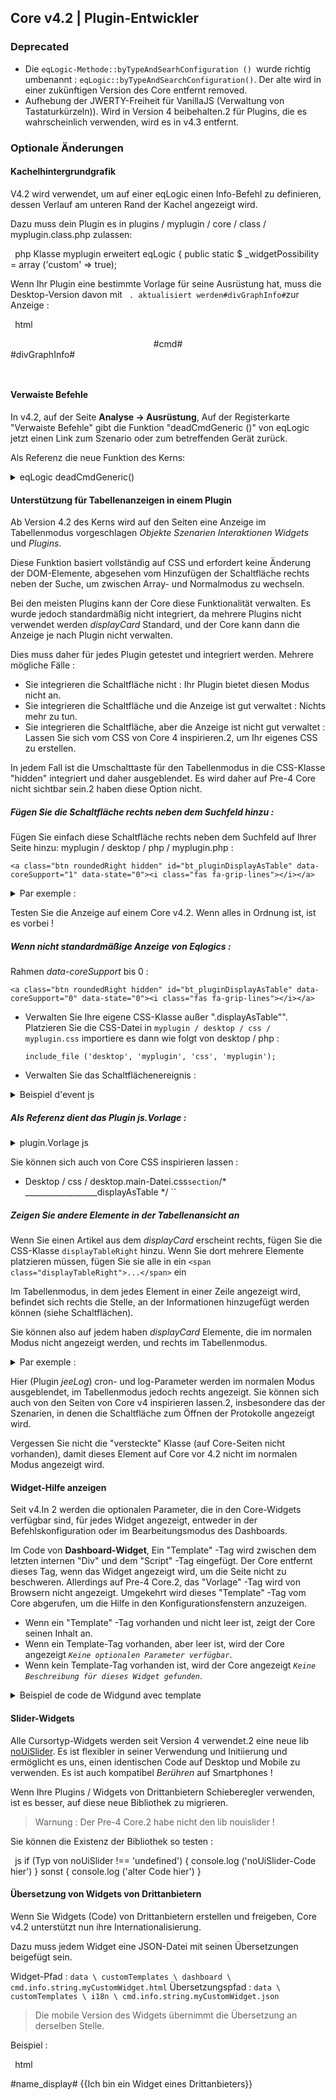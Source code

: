 ## Core v4.2 | Plugin-Entwickler

### Deprecated

- Die `eqLogic-Methode::byTypeAndSearhConfiguration () `wurde richtig umbenannt : `eqLogic::byTypeAndSearchConfiguration()`. Der alte wird in einer zukünftigen Version des Core entfernt removed.
- Aufhebung der JWERTY-Freiheit für VanillaJS (Verwaltung von Tastaturkürzeln)). Wird in Version 4 beibehalten.2 für Plugins, die es wahrscheinlich verwenden, wird es in v4.3 entfernt.

### Optionale Änderungen

#### Kachelhintergrundgrafik

V4.2 wird verwendet, um auf einer eqLogic einen Info-Befehl zu definieren, dessen Verlauf am unteren Rand der Kachel angezeigt wird.

Dazu muss dein Plugin es in plugins / myplugin / core / class / myplugin.class.php zulassen:

`` ``php
Klasse myplugin erweitert eqLogic {
    public static $ _widgetPossibility = array ('custom' => true);
`` ``

Wenn Ihr Plugin eine bestimmte Vorlage für seine Ausrüstung hat, muss die Desktop-Version davon mit ` . aktualisiert werden#divGraphInfo#`zur Anzeige :

`` ``html
<div class="eqLogic eqLogic-widgund allowResize allowReorderCmd #custom_layout# #eqLogic_class# #class#" data-eqType="#eqType#" data-eqLogic_id="#id#" data-eqLogic_uid="#uid#" data-version="#version#" data-translate-category="#translate_category#" data-category="#category#" data-tags="#tags#" style="width: #width#;;height: #height#;;#style#">
  <div class="#isVerticalAlign#">
    <center>
      #cmd#
    </center>
  </div>
  #divGraphInfo#
  <script>

  </script>
</div>

`` ``


#### Verwaiste Befehle

In v4.2, auf der Seite **Analyse → Ausrüstung**, Auf der Registerkarte "Verwaiste Befehle" gibt die Funktion "deadCmdGeneric ()" von eqLogic jetzt einen Link zum Szenario oder zum betreffenden Gerät zurück.

Als Referenz die neue Funktion des Kerns:

<details>

  <summary markdown="span">eqLogic deadCmdGeneric()</summary>

  ~~~ php
  öffentliche statische Funktion deadCmdGeneric ($ _ plugin_id) {
    $return = array();;
    foreach (eqLogic::byType ($ _ plugin_id) als $ eqLogic) {
      $eqLogic_json = json_encode(utils::o2a($eqLogic));;
      preg_match_all ("/#([0-9]*)#/ ", $ eqLogic_json, $ match);
      foreach ($ entspricht [1] als $ cmd_id) {
        if (is_numeric ($ cmd_id)) {
          Eibe (!cmd::byId (str_replace ('#', '', $ cmd_id))) {
            $return[] = array(
              '<html>Detail '=>'?v = d & m = '. $ eqLogic-> getEqType_name ().' & p = '. $ eqLogic-> getEqType_name ().' & id = '. $ eqLogic-> getId ().' "> '. $ eqLogic-> getHumanName (). ' </a>',
              'help '=> __ (' Action ', __FILE__),
              'who' => '#' . $cmd_id . '#'
            );;
          }
        }
      }
    }
    return $ return;
  }
  ~~~

  Sie können daher die gleiche Art der Rückgabe in Ihre Plugins integrieren, die Funktion `deadCmd ()`.

</details>

#### Unterstützung für Tabellenanzeigen in einem Plugin

Ab Version 4.2 des Kerns wird auf den Seiten eine Anzeige im Tabellenmodus vorgeschlagen *Objekte* *Szenarien* *Interaktionen* *Widgets* und *Plugins*.

Diese Funktion basiert vollständig auf CSS und erfordert keine Änderung der DOM-Elemente, abgesehen vom Hinzufügen der Schaltfläche rechts neben der Suche, um zwischen Array- und Normalmodus zu wechseln.

Bei den meisten Plugins kann der Core diese Funktionalität verwalten. Es wurde jedoch standardmäßig nicht integriert, da mehrere Plugins nicht verwendet werden *displayCard* Standard, und der Core kann dann die Anzeige je nach Plugin nicht verwalten.

Dies muss daher für jedes Plugin getestet und integriert werden. Mehrere mögliche Fälle :

  - Sie integrieren die Schaltfläche nicht : Ihr Plugin bietet diesen Modus nicht an.
  - Sie integrieren die Schaltfläche und die Anzeige ist gut verwaltet : Nichts mehr zu tun.
  - Sie integrieren die Schaltfläche, aber die Anzeige ist nicht gut verwaltet : Lassen Sie sich vom CSS von Core 4 inspirieren.2, um Ihr eigenes CSS zu erstellen.

In jedem Fall ist die Umschalttaste für den Tabellenmodus in die CSS-Klasse "hidden" integriert und daher ausgeblendet. Es wird daher auf Pre-4 Core nicht sichtbar sein.2 haben diese Option nicht.


##### Fügen Sie die Schaltfläche rechts neben dem Suchfeld hinzu :

Fügen Sie einfach diese Schaltfläche rechts neben dem Suchfeld auf Ihrer Seite hinzu: myplugin / desktop / php / myplugin.php :

``<a class="btn roundedRight hidden" id="bt_pluginDisplayAsTable" data-coreSupport="1" data-state="0"><i class="fas fa-grip-lines"></i></a> ``

<details>

  <summary markdown="span">Par exemple :</summary>

  ~~~ html
  {% raw %}
  <legend><i class="fa fa-table"></i> {{Mes Equipemnts}}</legend>
  <div class="input-group" style="margin-bottom:5px;;">
    <input class="form-control roundedLeft" placeholder="{{Rechercher}}" id="in_searchEqlogic"/>
    <div class="input-group-btn">
      <a id="bt_resetObjectSearch" class="btn" style="width:30px"><i class="fas fa-times"></i>
      </a><a class="btn roundedRight hidden" id="bt_pluginDisplayAsTable" data-coreSupport="1" data-state="0"><i class="fas fa-grip-lines"></i></a>
    </div>
  </div>
  {% endraw %}
  ~~~

</details>

Testen Sie die Anzeige auf einem Core v4.2. Wenn alles in Ordnung ist, ist es vorbei !

##### Wenn nicht standardmäßige Anzeige von Eqlogics :

Rahmen *data-coreSupport* bis 0 :

``<a class="btn roundedRight hidden" id="bt_pluginDisplayAsTable" data-coreSupport="0" data-state="0"><i class="fas fa-grip-lines"></i></a> ``

- Verwalten Sie Ihre eigene CSS-Klasse außer ".displayAsTable"". Platzieren Sie die CSS-Datei in `myplugin / desktop / css / myplugin.css` importiere es dann wie folgt von desktop / php :

  `include_file ('desktop', 'myplugin', 'css', 'myplugin');`

- Verwalten Sie das Schaltflächenereignis :

<details>

  <summary markdown="span">Beispiel d'event js</summary>

  ~~~ js
  {% raw %}
  $('#bt_pluginDisplayAsTable').off('click').on('click', function () {
    $('#bt_pluginDisplayAsTable[data-coreSupport="1"]').off('click').on('click', function () {
      if ($ (this).data ('state') == "0") {
        $(this).data('state', '1').addClass('active')
        setCookie ('jeedom_displayAsTable', 'true', 2)
        $('.eqLogicDisplayCard').addClass('displayAsTable')
        $('.eqLogicDisplayCard .hiddenAsCard').removeClass('hidden')
        $('.eqLogicThumbnailContainer').first().addClass('containerAsTable')
      } sonst {
        $(this).data('state', '0').removeClass('active')
        setCookie ('jeedom_displayAsTable', 'false', 2)
        $('.eqLogicDisplayCard').removeClass('displayAsTable')
        $('.eqLogicDisplayCard .hiddenAsCard').addClass('hidden')
        $('.eqLogicThumbnailContainer').first().removeClass('containerAsTable')
      }
    })
  })
  {% endraw %}
  ~~~

</details>

##### Als Referenz dient das Plugin js.Vorlage :

<details>

  <summary markdown="span">plugin.Vorlage js</summary>

  ~~~ js
  {% raw %}
  // displayAsTable, wenn das Plugin dies unterstützt:
  if ($ ('# bt_pluginDisplayAsTable').length) {
    $('#bt_pluginDisplayAsTable').removeClass('hidden') //Not shown on previous core versions
    if (getCookie ('jeedom_displayAsTable') == 'true' || jeedom.theme.theme_displayAsTable == 1) {
      $('#bt_pluginDisplayAsTable').data('state', '1').addClass('active')
      if ($ ('# bt_pluginDisplayAsTable [data-coreSupport = "1"]').length) {
        $('.eqLogicDisplayCard').addClass('displayAsTable')
        $('.eqLogicDisplayCard .hiddenAsCard').removeClass('hidden')
        $('.eqLogicThumbnailContainer').first().addClass('containerAsTable')
      }
    }
    // Kernereignis:
    $('#bt_pluginDisplayAsTable[data-coreSupport="1"]').off('click').on('click', function () {
      if ($ (this).data ('state') == "0") {
        $(this).data('state', '1').addClass('active')
        setCookie ('jeedom_displayAsTable', 'true', 2)
        $('.eqLogicDisplayCard').addClass('displayAsTable')
        $('.eqLogicDisplayCard .hiddenAsCard').removeClass('hidden')
        $('.eqLogicThumbnailContainer').first().addClass('containerAsTable')
      } sonst {
        $(this).data('state', '0').removeClass('active')
        setCookie ('jeedom_displayAsTable', 'false', 2)
        $('.eqLogicDisplayCard').removeClass('displayAsTable')
        $('.eqLogicDisplayCard .hiddenAsCard').addClass('hidden')
        $('.eqLogicThumbnailContainer').first().removeClass('containerAsTable')
      }
    })
  }
  {% endraw %}
  ~~~

</details>

Sie können sich auch von Core CSS inspirieren lassen :

- Desktop / css / desktop.main-Datei.css` section `/* __________________displayAsTable */ ``

##### Zeigen Sie andere Elemente in der Tabellenansicht an

Wenn Sie einen Artikel aus dem *displayCard* erscheint rechts, fügen Sie die CSS-Klasse `displayTableRight` hinzu. Wenn Sie dort mehrere Elemente platzieren müssen, fügen Sie sie alle in ein ` <span class="displayTableRight">...</span> ` ein

Im Tabellenmodus, in dem jedes Element in einer Zeile angezeigt wird, befindet sich rechts die Stelle, an der Informationen hinzugefügt werden können (siehe Schaltflächen).

Sie können also auf jedem haben *displayCard* Elemente, die im normalen Modus nicht angezeigt werden, und rechts im Tabellenmodus.

<details>

  <summary markdown="span">Par exemple :</summary>

  ~~~ php
  {% raw %}
  <div class="eqLogicThumbnailContainer">
    <?php
      foreach ($ eqLogics als $ eqLogic) {
        $div = '';;
        $opacity = ($eqLogic->getIsEnable()) ? '' : 'disableCard';;
        $div .= '<div class="eqLogicDisplayCard cursor '.$opacity.'" data-eqLogic_id="' . $eqLogic->getId() . '">';;
        $div .= '<img src="' . $plugin->getPathImgIcon() . '"/>';;
        $div .= '<br>';;
        $div .= '<span class="name">' . $eqLogic->getHumanName(true, true) . '</span>';;
        $div .= '<span class="hidden hiddenAsCard displayTableRight">'.$eqLogic->getConfiguration('autorefresh').' | '.$eqLogic->getConfiguration('loglasttime').'h</span>';;
        $div .= '</div>';;
        echo $ div;
      }
    ?>
  </div>
  {% endraw %}
  ~~~

</details>

Hier (Plugin *jeeLog*) cron- und log-Parameter werden im normalen Modus ausgeblendet, im Tabellenmodus jedoch rechts angezeigt. Sie können sich auch von den Seiten von Core v4 inspirieren lassen.2, insbesondere das der Szenarien, in denen die Schaltfläche zum Öffnen der Protokolle angezeigt wird.

Vergessen Sie nicht die "versteckte" Klasse (auf Core-Seiten nicht vorhanden), damit dieses Element auf Core vor 4.2 nicht im normalen Modus angezeigt wird.


#### Widget-Hilfe anzeigen

Seit v4.In 2 werden die optionalen Parameter, die in den Core-Widgets verfügbar sind, für jedes Widget angezeigt, entweder in der Befehlskonfiguration oder im Bearbeitungsmodus des Dashboards.

Im Code von **Dashboard-Widget**, Ein "Template" -Tag wird zwischen dem letzten internen "Div" und dem "Script" -Tag eingefügt. Der Core entfernt dieses Tag, wenn das Widget angezeigt wird, um die Seite nicht zu beschweren. Allerdings auf Pre-4 Core.2, das "Vorlage" -Tag wird von Browsern nicht angezeigt. Umgekehrt wird dieses "Template" -Tag vom Core abgerufen, um die Hilfe in den Konfigurationsfenstern anzuzeigen.

- Wenn ein "Template" -Tag vorhanden und nicht leer ist, zeigt der Core seinen Inhalt an.
- Wenn ein Template-Tag vorhanden, aber leer ist, wird der Core angezeigt *`Keine optionalen Parameter verfügbar`*.
- Wenn kein Template-Tag vorhanden ist, wird der Core angezeigt *`Keine Beschreibung für dieses Widget gefunden`*.

<details>

  <summary markdown="span">Beispiel de code de Widgund avec template</summary>

  ~~~ html
  <div class="cmd cmd-widget" ...>
    <div class="title #hide_name#">
      <div class="cmdName">#name_display#</div>
    </div>
    <div>
      ...
    </div>
    <template>
      <div>color : rgb(20,20,20) ({{couleur d'arrière plan}})</div>
      <div>color_switch : rgb(230,230,230) ({{couleur de la pastille}})</div>
    </template>
    <script>
    </script>
  </div>
  ~~~

</details>

#### Slider-Widgets

Alle Cursortyp-Widgets werden seit Version 4 verwendet.2 eine neue lib [noUiSlider](https://refreshless.com/nouislider/). Es ist flexibler in seiner Verwendung und Initiierung und ermöglicht es uns, einen identischen Code auf Desktop und Mobile zu verwenden. Es ist auch kompatibel *Berühren* auf Smartphones !

Wenn Ihre Plugins / Widgets von Drittanbietern Schieberegler verwenden, ist es besser, auf diese neue Bibliothek zu migrieren.

> Warnung : Der Pre-4 Core.2 habe nicht den lib nouislider !

Sie können die Existenz der Bibliothek so testen :

`` ``js
if (Typ von noUiSlider !== 'undefined') {
  console.log ('noUiSlider-Code hier')
} sonst {
  console.log ('alter Code hier')
}
`` ``

#### Übersetzung von Widgets von Drittanbietern

Wenn Sie Widgets (Code) von Drittanbietern erstellen und freigeben, Core v4.2 unterstützt nun ihre Internationalisierung.

Dazu muss jedem Widget eine JSON-Datei mit seinen Übersetzungen beigefügt sein.

Widget-Pfad : `data \ customTemplates \ dashboard \ cmd.info.string.myCustomWidget.html`
Übersetzungspfad : `data \ customTemplates \ i18n \ cmd.info.string.myCustomWidget.json`

> Die mobile Version des Widgets übernimmt die Übersetzung an derselben Stelle.

Beispiel :

`` ``html
<div class="content-xs">
    <span class="cmdName #hide_name#">#name_display#</span> <strong class="state"></strong>
    {{Ich bin ein Widget eines Drittanbieters}}
  </div>
  <template>
    <div>param : {{Meine Einstellung von Drittanbietern}}.</div>
  </template>
  <script>
`` ``

`` ``json
  {
    "en_US": {
      "Ich bin ein Widget eines Drittanbieters": "Ich bin ein benutzerdefiniertes Widget",
      "Meine Einstellung von Drittanbietern": "Meine benutzerdefinierte Parameterbeschreibung"
    },
    "es_ES": {
      "Ich bin ein Widget eines Drittanbieters": "Sei ein Terceros-Widget",
      "Meine Einstellung von Drittanbietern": "Mi configurationación de terceros"
    },
    "de_DE": {
      "Ich bin ein Widget eines Drittanbieters": "Ich bin ein Widget eines Drittanbieters",
      "Meine Einstellung von Drittanbietern": "Meine Einstellung von Drittzahlenern"
    }
  }
`` ``

> Die Texte "Wertdatum", "Erfassungsdatum" und alle in Core-Widgets enthaltenen Texte müssen nicht in json sein. Wenn Sie keine anderen Texte in Ihrem Widget haben, wird der JSON nicht benötigt und diese Zeichenfolgen werden übersetzt.
